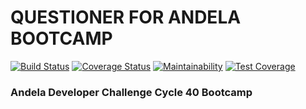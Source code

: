 # QUESTIONER FOR ANDELA BOOTCAMP
[![Build Status](https://travis-ci.org/chikeozulumba/questioner-andela-bootcamp.svg?branch=develop)](https://travis-ci.org/chikeozulumba/questioner-andela-bootcamp)
[![Coverage Status](https://coveralls.io/repos/github/chikeozulumba/questioner-andela-bootcamp/badge.svg)](https://coveralls.io/github/chikeozulumba/questioner-andela-bootcamp)
[![Maintainability](https://api.codeclimate.com/v1/badges/7a0f20a88e16e73f1bc5/maintainability)](https://codeclimate.com/github/chikeozulumba/questioner-andela-bootcamp/maintainability)
[![Test Coverage](https://api.codeclimate.com/v1/badges/7a0f20a88e16e73f1bc5/test_coverage)](https://codeclimate.com/github/chikeozulumba/questioner-andela-bootcamp/test_coverage)
### Andela Developer Challenge Cycle 40 Bootcamp
